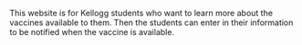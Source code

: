 This website is for Kellogg students who want to learn more about the vaccines available to them. Then the students can enter in their information to be notified when the vaccine is available.